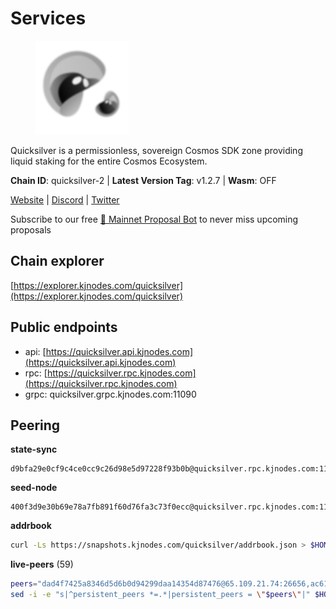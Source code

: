 # Services

<figure><img src="https://raw.githubusercontent.com/kj89/cosmos-images/main/logos/quicksilver.png" width="150" alt=""><figcaption></figcaption></figure>

Quicksilver is a permissionless, sovereign Cosmos SDK zone providing liquid staking for the entire Cosmos Ecosystem.

**Chain ID**: quicksilver-2 | **Latest Version Tag**: v1.2.7 | **Wasm**: OFF

[Website](https://quicksilver.zone) | [Discord](https://discord.gg/quicksilverprotocol) | [Twitter](https://twitter.com/quicksilverzone)



Subscribe to our free [🤖 Mainnet Proposal Bot](https://t.me/kjnodes_proposal_bot) to never miss upcoming proposals


## Chain explorer
[https://explorer.kjnodes.com/quicksilver](https://explorer.kjnodes.com/quicksilver)

## Public endpoints

* api: [https://quicksilver.api.kjnodes.com](https://quicksilver.api.kjnodes.com)
* rpc: [https://quicksilver.rpc.kjnodes.com](https://quicksilver.rpc.kjnodes.com)
* grpc: quicksilver.grpc.kjnodes.com:11090

## Peering

**state-sync**

```text
d9bfa29e0cf9c4ce0cc9c26d98e5d97228f93b0b@quicksilver.rpc.kjnodes.com:11656
```

**seed-node**

```text
400f3d9e30b69e78a7fb891f60d76fa3c73f0ecc@quicksilver.rpc.kjnodes.com:11659
```

**addrbook**
```bash
curl -Ls https://snapshots.kjnodes.com/quicksilver/addrbook.json > $HOME/.quicksilverd/config/addrbook.json
```

**live-peers** (59)
```bash
peers="dad4f7425a8346d5d6b0d94299daa14354d87476@65.109.21.74:26656,ac610f4907efb3e04f4f9915ca3ed91ab0273573@65.108.85.218:26656,1b569bf57da79df4f85d207a161a97626988af76@65.109.92.241:20026,0fbc862561e012e6fd577f37d969a64b040f450e@65.109.104.118:60756,ef1cb5bff5b76957f02636a30d5d85d861a35dbe@65.109.92.240:21026,06230bbaabb6c9c6223275b57d8e10fc609ae7ba@51.89.7.184:26633,d9bfa29e0cf9c4ce0cc9c26d98e5d97228f93b0b@65.109.88.38:11656,0a3860f9d3c27b34910fe8660240ae55699b55c2@84.244.95.245:26656,0a226e70ceb7a4123e66216d1ed83ef22ed8a187@185.119.118.118:2000,ff2055b198685f619897058a26776b9d1b73dc3c@178.63.184.129:26656,5e2b0913543b7e1e070e32326d5d901b456b2190@146.19.24.133:26656,ef9c9b1952f245fbb24603d5a1f643041bec7af7@141.95.65.26:29986,a9e0f3c8e84c575492a2ff454abdad3b4762e712@193.34.212.166:25656,4a73a81a94c9cd7147a84c35c7ab7abec94093bd@204.93.241.110:27651,2020c09ef7542899a4c55b382013c469122186d6@51.195.88.136:15620,271419d3eb3878c902ebb0064490ad702d9d067f@144.76.145.150:26656,5f0c0411e34e1c7d0b9c53749d90a923b5e8c625@65.21.133.125:35656,05241d21ff9e7c699bbdb4faa73da1860b6d8cd7@128.199.85.168:26656,f73b2b887e7d1c01a3d753db359a0058e634e767@65.108.201.154:2090,833a368b9e639d50dcbeaa2e8347306979d55e50@199.217.117.78:11156,679f56feb7f4f91d46a92d0eb474d1dc43466d18@213.239.215.59:29986,149a25417349d70f5e5127a5eb634dbfaf6e6c3a@142.165.207.19:56656,61d96fee29a9615c208c4db72526d23b45094cb4@65.108.195.30:36656,8afd73dde0c073dd290092d8ffbcc48a61c94525@89.117.58.109:46656,663134c4999f4f9fc59879eaaebbb332e91e2160@45.34.1.114:33656,e726816f42831689eab9378d5d577f1d06d25716@176.9.188.21:26656,82c212c73d15ed2c7e6ad7cc5dd68cdd559c0056@65.109.52.178:26656,443ad7c991b2915b620673b10206c92e2b4040e0@173.67.177.120:26656,b4bcce87121963e1e97619dc135f2eb1a9fd5dfc@88.198.32.17:36656,6785dbb8a0138600e0e0faaa77baa375451b38bb@162.55.132.48:15620,bf5d518265b2d5e670cee6f4dc08b95da4fe8baf@107.155.109.202:26656,ebafaa0d0087ecfc785b095d6a91a67a12eecd80@5.9.100.25:26656,020f15d3a9408462b1f7b59252a58713f30fff81@81.0.218.193:11656,063cc6b75194c4f943d32c549667ba210a7f2de1@195.3.222.240:26856,e1b058e5cfa2b836ddaa496b10911da62dcf182e@138.201.8.248:26656,c3ec2daba16e457ca5117079f34ff49e99e7572d@65.109.94.221:35656,e3f8ffcdcf2f7e15a702ee72a87d4a48ab206057@148.72.153.85:26656,4aa6607f87ad0b458526d3405731e71553cf275c@219.100.163.35:26656,ba52d6744d89cf66cf29d7663a21e1299d0f6744@74.80.183.130:26654,28ebd43e8c888ed069165fa035e101ae6fd7955e@139.162.191.246:26656,e8f43949897a5453433d411a867c7729d3924719@38.242.216.246:19656,3a5d0b97feb595375c24665dcf17d793be129e8b@51.89.155.2:28656,e3dd956ac4081ba42ae3d038edd6d80ddf092751@198.199.90.99:26656,9bd2b7e39fb0d823402f22c90e3000fdf3cd05bf@88.99.104.180:26656,ec076ff33f2986d064b78602e2ccd2c925bf761e@161.97.82.203:26256,29c3b582c71d007cc21629b596a721d0e834f77d@65.109.21.75:26656,e50848e299c7909245a9af690341ff27e21f7b69@65.109.87.88:56656,cbc2c7a7cd39750abee0dcd5dd2832feddbde20e@50.21.173.76:26656,ebc272824924ea1a27ea3183dd0b9ba713494f83@195.3.220.136:27026,bbb6a02a90ef98975525d9bd7137511e18edddc1@141.95.99.81:26656,cdd8e0e425f107d249389a5e4cea3494185d4a3a@193.70.45.106:11156,09f16a08fb0da3a20a7bc0212e3bc4645b04918c@65.21.142.30:28656,618e09601dd5abb2bd02de957982742e4c1975ab@195.14.6.2:26656,3b3c0037090a1b5ef9f7ac58ff79f33dffdd188a@65.108.231.124:15656,e1a24aaba30a8ff21e52fed92b96b36156b52e80@51.161.208.88:26656,26d23125db7493486dc9931b4181425d725e4ac6@65.109.55.186:20656,ae44851a5d63d70382c1621bc7727db2a40d10d0@88.99.164.158:21026,ee14b4bbeb436056952c8e4e7c84826dfb92143b@65.109.105.17:26656,e4dbb1c6075822390aa23885750b306e1a54f9b0@5.161.101.185:26656"
sed -i -e "s|^persistent_peers *=.*|persistent_peers = \"$peers\"|" $HOME/.quicksilverd/config/config.toml
```
